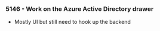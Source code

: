 ### 5146 - Work on the Azure Active Directory drawer
- Mostly UI but still need to hook up the backend


